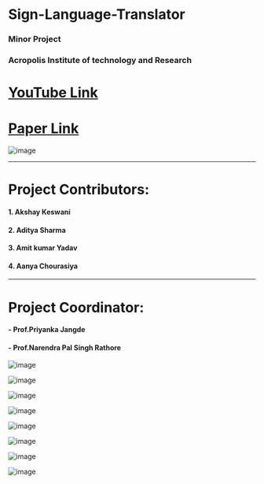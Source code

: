 # Sign-Language-Translator 
### Minor Project

### Acropolis Institute of technology and Research
# [YouTube Link](https://youtu.be/HKTUIFPiwz4)


# [Paper Link](https://www.irjmets.com/paperdetail.php?paperId=19a5e9a047efc275a1c0da054d22ad1f&title=Sign+Language+Translator+using+OpenCV&authpr=Akshay+Keswani)


![image](https://user-images.githubusercontent.com/71098450/201107174-b153b585-9505-4912-b612-83d45a592a3c.png)

<hr>

# Project Contributors:

#### 1. Akshay Keswani

#### 2. Aditya Sharma

#### 3. Amit kumar Yadav

#### 4. Aanya Chourasiya

<hr>

# Project Coordinator:
#### - **Prof.Priyanka Jangde**

#### - **Prof.Narendra Pal Singh Rathore**
![image](https://user-images.githubusercontent.com/71098450/202464691-b9631147-fac1-41f4-9146-7460d0e0359b.png)

![image](https://user-images.githubusercontent.com/71098450/202464737-e979b398-4a1e-4e51-a3e3-9d7e64261e4c.png)

![image](https://user-images.githubusercontent.com/71098450/202464764-f4a8e2dd-0add-4203-95b7-24f28e404177.png)

![image](https://user-images.githubusercontent.com/71098450/202464807-cf1c6139-fe5c-472a-926e-0c2059f84a47.png)

![image](https://user-images.githubusercontent.com/71098450/202464858-84c9626c-0e94-4d46-9560-7ebe6b9f4477.png)

![image](https://user-images.githubusercontent.com/71098450/202464886-9c25aba8-23a6-4fd2-b193-2173d3cd8336.png)

![image](https://user-images.githubusercontent.com/71098450/202464918-07f46096-4c7f-43a0-9b3c-f6567212b12d.png)

![image](https://user-images.githubusercontent.com/71098450/202465057-db9d78c1-5b37-4d20-b4cc-efaddf34bfc3.png)
